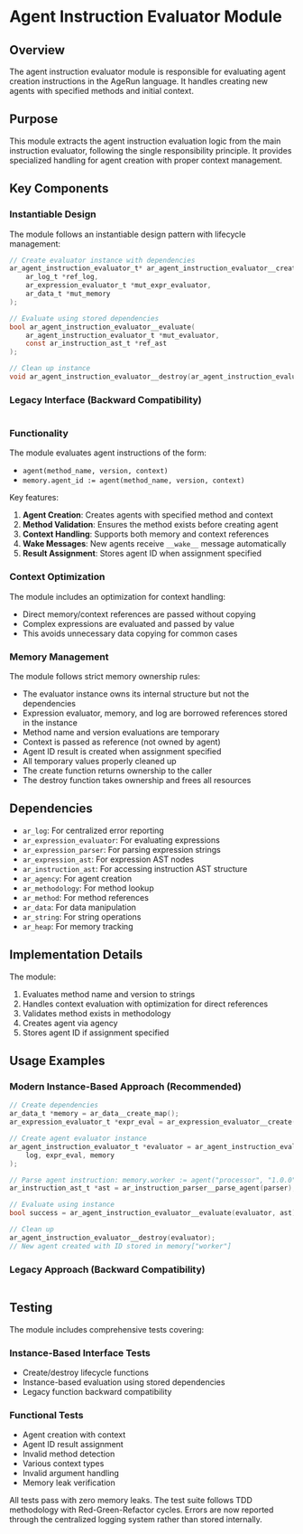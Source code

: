 # Agent Instruction Evaluator Module

## Overview

The agent instruction evaluator module is responsible for evaluating agent creation instructions in the AgeRun language. It handles creating new agents with specified methods and initial context.

## Purpose

This module extracts the agent instruction evaluation logic from the main instruction evaluator, following the single responsibility principle. It provides specialized handling for agent creation with proper context management.

## Key Components

### Instantiable Design

The module follows an instantiable design pattern with lifecycle management:

```c
// Create evaluator instance with dependencies
ar_agent_instruction_evaluator_t* ar_agent_instruction_evaluator__create(
    ar_log_t *ref_log,
    ar_expression_evaluator_t *mut_expr_evaluator,
    ar_data_t *mut_memory
);

// Evaluate using stored dependencies
bool ar_agent_instruction_evaluator__evaluate(
    ar_agent_instruction_evaluator_t *mut_evaluator,
    const ar_instruction_ast_t *ref_ast
);

// Clean up instance
void ar_agent_instruction_evaluator__destroy(ar_agent_instruction_evaluator_t *own_evaluator);
```

### Legacy Interface (Backward Compatibility)

```c
```

### Functionality

The module evaluates agent instructions of the form:
- `agent(method_name, version, context)`
- `memory.agent_id := agent(method_name, version, context)`

Key features:
1. **Agent Creation**: Creates agents with specified method and context
2. **Method Validation**: Ensures the method exists before creating agent
3. **Context Handling**: Supports both memory and context references
4. **Wake Messages**: New agents receive `__wake__` message automatically
5. **Result Assignment**: Stores agent ID when assignment specified

### Context Optimization

The module includes an optimization for context handling:
- Direct memory/context references are passed without copying
- Complex expressions are evaluated and passed by value
- This avoids unnecessary data copying for common cases

### Memory Management

The module follows strict memory ownership rules:
- The evaluator instance owns its internal structure but not the dependencies
- Expression evaluator, memory, and log are borrowed references stored in the instance
- Method name and version evaluations are temporary
- Context is passed as reference (not owned by agent)
- Agent ID result is created when assignment specified
- All temporary values properly cleaned up
- The create function returns ownership to the caller
- The destroy function takes ownership and frees all resources

## Dependencies

- `ar_log`: For centralized error reporting
- `ar_expression_evaluator`: For evaluating expressions
- `ar_expression_parser`: For parsing expression strings
- `ar_expression_ast`: For expression AST nodes
- `ar_instruction_ast`: For accessing instruction AST structure
- `ar_agency`: For agent creation
- `ar_methodology`: For method lookup
- `ar_method`: For method references
- `ar_data`: For data manipulation
- `ar_string`: For string operations
- `ar_heap`: For memory tracking

## Implementation Details

The module:
1. Evaluates method name and version to strings
2. Handles context evaluation with optimization for direct references
3. Validates method exists in methodology
4. Creates agent via agency
5. Stores agent ID if assignment specified

## Usage Examples

### Modern Instance-Based Approach (Recommended)

```c
// Create dependencies
ar_data_t *memory = ar_data__create_map();
ar_expression_evaluator_t *expr_eval = ar_expression_evaluator__create(memory, NULL);

// Create agent evaluator instance
ar_agent_instruction_evaluator_t *evaluator = ar_agent_instruction_evaluator__create(
    log, expr_eval, memory
);

// Parse agent instruction: memory.worker := agent("processor", "1.0.0", context)
ar_instruction_ast_t *ast = ar_instruction_parser__parse_agent(parser);

// Evaluate using instance
bool success = ar_agent_instruction_evaluator__evaluate(evaluator, ast);

// Clean up
ar_agent_instruction_evaluator__destroy(evaluator);
// New agent created with ID stored in memory["worker"]
```

### Legacy Approach (Backward Compatibility)

```c
```

## Testing

The module includes comprehensive tests covering:

### Instance-Based Interface Tests
- Create/destroy lifecycle functions
- Instance-based evaluation using stored dependencies
- Legacy function backward compatibility

### Functional Tests  
- Agent creation with context
- Agent ID result assignment
- Invalid method detection
- Various context types
- Invalid argument handling
- Memory leak verification

All tests pass with zero memory leaks. The test suite follows TDD methodology with Red-Green-Refactor cycles. Errors are now reported through the centralized logging system rather than stored internally.